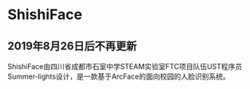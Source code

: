 # ShishiFace
## 2019年8月26日后不再更新
ShishiFace由四川省成都市石室中学STEAM实验室FTC项目队伍UST程序员Summer-lights设计，是一款基于ArcFace的面向校园的人脸识别系统。

